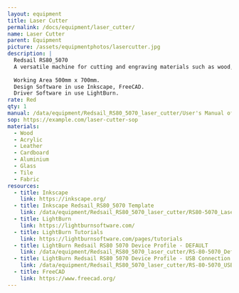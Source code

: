 ```yaml
---
layout: equipment
title: Laser Cutter
permalink: /docs/equipment/laser_cutter/
name: Laser Cutter
parent: Equipment
picture: /assets/equipmentphotos/lasercutter.jpg
description: |
  Redsail RS80_5070
  A versatile machine for cutting and engraving materials such as wood, acrylic, and leather.
  
  Working Area 500mm x 700mm.
  Design Software in use Inkscape, FreeCAD.
  Driver Software in use LightBurn.
rate: Red
qty: 1
manual: /data/equipment/Redsail_RS80_5070_laser_cutter/User's Manual of RDC6585G Control System V1.0(1).pdf
sop: https://example.com/laser-cutter-sop
materials:
  - Wood
  - Acrylic
  - Leather
  - Cardboard
  - Aluminium
  - Glass
  - Tile
  - Fabric
resources:
  - title: Inkscape
    link: https://inkscape.org/
  - title: Inkscape Redsail_RS80_5070 Template 
    link: /data/equipment/Redsail_RS80_5070_laser_cutter/RS80-5070_Laser_Cutter_IS_V1.svg
  - title: LightBurn
    link: https://lightburnsoftware.com/
  - title: LightBurn Tutorials
    link: https://lightburnsoftware.com/pages/tutorials
  - title: LightBurn Redsail RS80 5070 Device Profile - DEFAULT
    link: /data/equipment/Redsail_RS80_5070_laser_cutter/RS-80-5070_Default_No_Connection.lbdev
  - title: LightBurn Redsail RS80 5070 Device Profile - USB Connection
    link: /data/equipment/Redsail_RS80_5070_laser_cutter/RS-80-5070_USB_Connection.lbdev
  - title: FreeCAD
    link: https://www.freecad.org/
---
```

